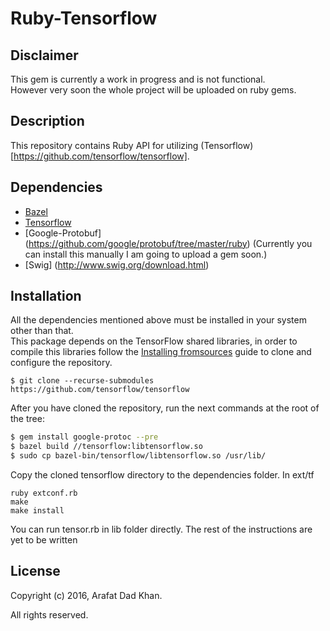 # Ruby-Tensorflow

## Disclaimer
This gem is currently a work in progress and is not functional.   
However very soon the whole project will be uploaded on ruby gems.   

## Description
This repository contains Ruby API for utilizing (Tensorflow)[https://github.com/tensorflow/tensorflow].

## Dependencies 

- [Bazel](http://www.bazel.io/docs/install.html) 
- [Tensorflow](https://github.com/tensorflow/tensorflow/blob/master/tensorflow/g3doc/get_started/os_setup.md)
- [Google-Protobuf] (https://github.com/google/protobuf/tree/master/ruby) (Currently you can install this manually I am going to upload a gem soon.)
- [Swig] (http://www.swig.org/download.html) 

## Installation

All the dependencies mentioned above must be installed in your system other than that.   
This package depends on the TensorFlow shared libraries, in order to compile
this libraries follow the [Installing fromsources](https://www.tensorflow.org/versions/r0.8/get_started/os_setup.html#installing-from-sources)
guide to clone and configure the repository. 
```
$ git clone --recurse-submodules https://github.com/tensorflow/tensorflow
```

After you have cloned the repository, run the next commands at the root of the
tree:

```sh
$ gem install google-protoc --pre
$ bazel build //tensorflow:libtensorflow.so
$ sudo cp bazel-bin/tensorflow/libtensorflow.so /usr/lib/
```
Copy the cloned tensorflow directory to the dependencies folder.
In ext/tf 
```
ruby extconf.rb
make
make install
```
You can run tensor.rb in lib folder directly.
The rest of the instructions are yet to be written 
## License

Copyright (c) 2016, Arafat Dad Khan.

All rights reserved.
